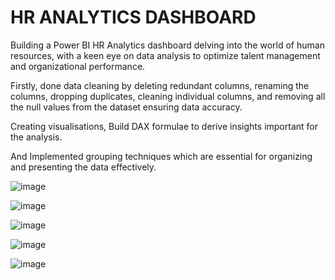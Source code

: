 # HR ANALYTICS DASHBOARD

Building a Power BI HR Analytics dashboard delving into the world of human resources, with a keen eye on data analysis to optimize talent management and organizational performance.

Firstly, done data cleaning by deleting redundant columns, renaming the columns, dropping duplicates, cleaning individual columns, and removing all the null values from the dataset ensuring data accuracy.

Creating visualisations, Build DAX formulae to derive insights important for the analysis.

And Implemented grouping techniques which are essential for organizing and 
presenting the data effectively.


![image](https://github.com/GeogyTheAnalyst/HR-Analytics---Power-BI/assets/168290108/63eb1db0-907d-4f6f-9b1d-7a1a1fc43d06)

![image](https://github.com/GeogyTheAnalyst/HR-Analytics---Power-BI/assets/168290108/95560dd9-6068-4381-8ba5-009c3b2da7dc)

![image](https://github.com/GeogyTheAnalyst/HR-Analytics---Power-BI/assets/168290108/a9651cce-ea31-4361-93e5-3302ea574d6a)

![image](https://github.com/GeogyTheAnalyst/HR-Analytics---Power-BI/assets/168290108/e76d532e-1714-48c8-b109-3bbe576cef6c)

![image](https://github.com/GeogyTheAnalyst/HR-Analytics---Power-BI/assets/168290108/cb36d395-8f2c-459e-9245-18813f553070)
